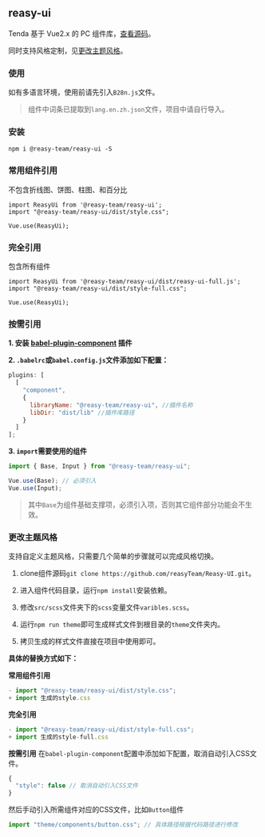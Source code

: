 ## reasy-ui

Tenda 基于 Vue2.x 的 PC 组件库，[查看源码](https://github.com/reasyTeam/Reasy-UI)。

同时支持风格定制，见[更改主题风格](#geng-gai-zhu-ti-feng-ge)。

### 使用

如有多语言环境，使用前请先引入`B28n.js`文件。

> 组件中词条已提取到`lang.en.zh.json`文件，项目中请自行导入。

### 安装

```
npm i @reasy-team/reasy-ui -S
```

### 常用组件引用
不包含折线图、饼图、柱图、和百分比

```
import ReasyUi from '@reasy-team/reasy-ui';
import "@reasy-team/reasy-ui/dist/style.css";

Vue.use(ReasyUi);
```
### 完全引用
包含所有组件

```
import ReasyUi from '@reasy-team/reasy-ui/dist/reasy-ui-full.js';
import "@reasy-team/reasy-ui/dist/style-full.css";

Vue.use(ReasyUi);
```

### 按需引用

**1. 安装 [babel-plugin-component](https://www.npmjs.com/package/babel-plugin-component) 插件**

**2. `.babelrc`或`babel.config.js`文件添加如下配置：**

```js
plugins: [
  [
    "component",
    {
      libraryName: "@reasy-team/reasy-ui", //插件名称
      libDir: "dist/lib" //插件库路径
    }
  ]
];
```

**3. `import`需要使用的组件**

```js
import { Base, Input } from "@reasy-team/reasy-ui";

Vue.use(Base); // 必须引入
Vue.use(Input);
```

> 其中`Base`为组件基础支撑项，必须引入项，否则其它组件部分功能会不生效。

### 更改主题风格

支持自定义主题风格，只需要几个简单的步骤就可以完成风格切换。

  1. clone组件源码`git clone https://github.com/reasyTeam/Reasy-UI.git`。

  2. 进入组件代码目录，运行`npm install`安装依赖。

  3. 修改`src/scss`文件夹下的`scss`变量文件`varibles.scss`。

  4. 运行`npm run theme`即可生成样式文件到根目录的`theme`文件夹内。

  5. 拷贝生成的样式文件直接在项目中使用即可。

**具体的替换方式如下：**

**常用组件引用**
```js
- import "@reasy-team/reasy-ui/dist/style.css";
+ import 生成的style.css
```

**完全引用**
```js
- import "@reasy-team/reasy-ui/dist/style-full.css";
+ import 生成的style-full.css
```

**按需引用**
在`babel-plugin-component`配置中添加如下配置，取消自动引入CSS文件。
```js
{
  "style": false // 取消自动引入CSS文件
}
```
然后手动引入所需组件对应的CSS文件，比如`Button`组件
```js
import "theme/components/button.css"; // 具体路径根据代码路径进行修改
```